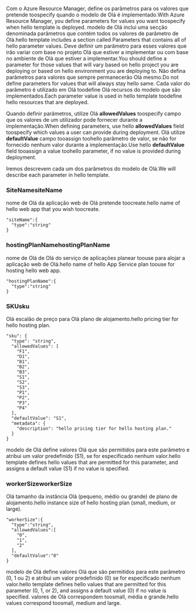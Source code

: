 <span data-ttu-id="d9a4b-101">Com o Azure Resource Manager, define os parâmetros para os valores que pretende toospecify quando o modelo de Olá é implementado.</span><span class="sxs-lookup"><span data-stu-id="d9a4b-101">With Azure Resource Manager, you define parameters for values you want toospecify when hello template is deployed.</span></span> <span data-ttu-id="d9a4b-102">modelo de Olá inclui uma secção denominada parâmetros que contém todos os valores de parâmetro de Olá.</span><span class="sxs-lookup"><span data-stu-id="d9a4b-102">hello template includes a section called Parameters that contains all of hello parameter values.</span></span>
<span data-ttu-id="d9a4b-103">Deve definir um parâmetro para esses valores que irão variar com base no projeto Olá que estiver a implementar ou com base no ambiente de Olá que estiver a implementar.</span><span class="sxs-lookup"><span data-stu-id="d9a4b-103">You should define a parameter for those values that will vary based on hello project you are deploying or based on hello environment you are deploying to.</span></span> <span data-ttu-id="d9a4b-104">Não defina parâmetros para valores que sempre permanecerão Olá mesmo.</span><span class="sxs-lookup"><span data-stu-id="d9a4b-104">Do not define parameters for values that will always stay hello same.</span></span> <span data-ttu-id="d9a4b-105">Cada valor do parâmetro é utilizado em Olá toodefine Olá recursos do modelo que são implementados.</span><span class="sxs-lookup"><span data-stu-id="d9a4b-105">Each parameter value is used in hello template toodefine hello resources that are deployed.</span></span> 

<span data-ttu-id="d9a4b-106">Quando definir parâmetros, utilize Olá **allowedValues** toospecify campo que os valores de um utilizador pode fornecer durante a implementação.</span><span class="sxs-lookup"><span data-stu-id="d9a4b-106">When defining parameters, use hello **allowedValues** field toospecify which values a user can provide during deployment.</span></span> <span data-ttu-id="d9a4b-107">Olá utilize **defaultValue** campo tooassign toohello parâmetro de valor, se não for fornecido nenhum valor durante a implementação.</span><span class="sxs-lookup"><span data-stu-id="d9a4b-107">Use hello **defaultValue** field tooassign a value toohello parameter, if no value is provided during deployment.</span></span>

<span data-ttu-id="d9a4b-108">Iremos descrevem cada um dos parâmetros do modelo de Olá.</span><span class="sxs-lookup"><span data-stu-id="d9a4b-108">We will describe each parameter in hello template.</span></span>

### <a name="sitename"></a><span data-ttu-id="d9a4b-109">SiteName</span><span class="sxs-lookup"><span data-stu-id="d9a4b-109">siteName</span></span>
<span data-ttu-id="d9a4b-110">nome de Olá da aplicação web de Olá pretende toocreate.</span><span class="sxs-lookup"><span data-stu-id="d9a4b-110">hello name of hello web app that you wish toocreate.</span></span>

    "siteName":{
      "type":"string"
    }

### <a name="hostingplanname"></a><span data-ttu-id="d9a4b-111">hostingPlanName</span><span class="sxs-lookup"><span data-stu-id="d9a4b-111">hostingPlanName</span></span>
<span data-ttu-id="d9a4b-112">nome de Olá de Olá do serviço de aplicações planear toouse para alojar a aplicação web de Olá.</span><span class="sxs-lookup"><span data-stu-id="d9a4b-112">hello name of hello App Service plan toouse for hosting hello web app.</span></span>

    "hostingPlanName":{
      "type":"string"
    }

### <a name="sku"></a><span data-ttu-id="d9a4b-113">SKU</span><span class="sxs-lookup"><span data-stu-id="d9a4b-113">sku</span></span>
<span data-ttu-id="d9a4b-114">Olá escalão de preço para Olá plano de alojamento.</span><span class="sxs-lookup"><span data-stu-id="d9a4b-114">hello pricing tier for hello hosting plan.</span></span>

    "sku": {
      "type": "string",
      "allowedValues": [
        "F1",
        "D1",
        "B1",
        "B2",
        "B3",
        "S1",
        "S2",
        "S3",
        "P1",
        "P2",
        "P3",
        "P4"
      ],
      "defaultValue": "S1",
      "metadata": {
        "description": "hello pricing tier for hello hosting plan."
      }
    }

<span data-ttu-id="d9a4b-115">modelo de Olá define valores Olá que são permitidos para este parâmetro e atribui um valor predefinido (S1), se for especificado nenhum valor.</span><span class="sxs-lookup"><span data-stu-id="d9a4b-115">hello template defines hello values that are permitted for this parameter, and assigns a default value (S1) if no value is specified.</span></span>

### <a name="workersize"></a><span data-ttu-id="d9a4b-116">workerSize</span><span class="sxs-lookup"><span data-stu-id="d9a4b-116">workerSize</span></span>
<span data-ttu-id="d9a4b-117">Olá tamanho da instância Olá (pequeno, médio ou grande) de plano de alojamento.</span><span class="sxs-lookup"><span data-stu-id="d9a4b-117">hello instance size of hello hosting plan (small, medium, or large).</span></span>

    "workerSize":{
      "type":"string",
      "allowedValues":[
        "0",
        "1",
        "2"
      ],
      "defaultValue":"0"
    }

<span data-ttu-id="d9a4b-118">modelo de Olá define valores Olá que são permitidos para este parâmetro (0, 1 ou 2) e atribui um valor predefinido (0) se for especificado nenhum valor.</span><span class="sxs-lookup"><span data-stu-id="d9a4b-118">hello template defines hello values that are permitted for this parameter (0, 1, or 2), and assigns a default value (0) if no value is specified.</span></span> <span data-ttu-id="d9a4b-119">valores de Olá correspondem toosmall, média e grande.</span><span class="sxs-lookup"><span data-stu-id="d9a4b-119">hello values correspond toosmall, medium and large.</span></span>


